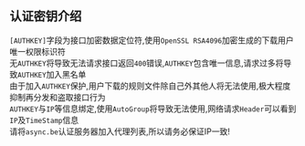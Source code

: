 认证密钥介绍
------
`[AUTHKEY]`字段为接口加密数据定位符,使用`OpenSSL RSA4096`加密生成的下载用户唯一权限标识符<br>
无`AUTHKEY`将导致无法请求接口返回`400`错误,`AUTHKEY`包含唯一信息,请求过多将导致`AUTHKEY`加入黑名单<br>
由于加入`AUTHKEY`保护,用户下载的规则文件除自己外其他人将无法使用,极大程度抑制再分发和盗取接口行为<br>
`AUTHKEY`与`IP`等信息绑定,使用`AutoGroup`将导致无法使用,网络请求`Header`可以看到`IP`及`TimeStamp`信息<br>
请将`async.be`认证服务器加入代理列表,所以请务必保证IP一致!
